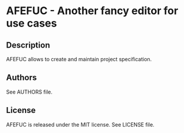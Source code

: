 AFEFUC - Another fancy editor for use cases
===========================================

Description
-----------

AFEFUC allows to create and maintain project specification.

Authors
-------

See AUTHORS file.

License
-------

AFEFUC is released under the MIT license. See LICENSE file.
